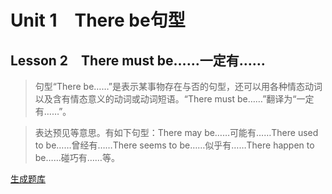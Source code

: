 ﻿ # Unit 1　There be句型
 ## Lesson 2　There must be……一定有……
 
> 句型“There be……”是表示某事物存在与否的句型，还可以用各种情态动词以及含有情态意义的动词或动词短语。“There must be……”翻译为“一定有……”。

> 表达预见等意思。有如下句型：There may be……可能有……There used to be……曾经有……There seems to be……似乎有……There happen to be……碰巧有……等。


 [生成题库](./question/f002.json)